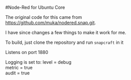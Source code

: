 #Node-Red for Ubuntu Core
 
 The original code for this came from https://github.com/muka/nodered.snap.git.  

 I have since changes a few things to make it work for me.  

 To build, just clone the repository and run `snapcraft` in it 
  
  Listens on port 1880

  Logging is set to:
  level = debug  
  metric = true  
  audit = true  

